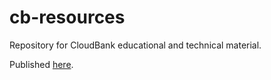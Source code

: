 # cb-resources

Repository for CloudBank educational and technical material.

Published [here](https://cloudbank-project.github.io/cb-resources/).
